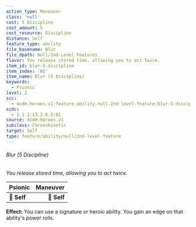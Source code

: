 ```yaml
---
action_type: Maneuver
class: 'null'
cost: 5 Discipline
cost_amount: 5
cost_resource: Discipline
distance: Self
feature_type: ability
file_basename: Blur
file_dpath: Null/2nd-Level Features
flavor: You release stored time, allowing you to act twice.
item_id: blur-5-discipline
item_index: '01'
item_name: Blur (5 Discipline)
keywords:
  - Psionic
level: 2
scc:
  - mcdm.heroes.v1:feature.ability.null.2nd-level-feature:blur-5-discipline
scdc:
  - 1.1.1:13.2.6.5:01
source: mcdm.heroes.v1
subclass: Chronokinetic
target: Self
type: feature/ability/null/2nd-level-feature
---
```


###### Blur (5 Discipline)

*You release stored time, allowing you to act twice.*

| **Psionic** | **Maneuver** |
| ----------- | -----------: |
| **📏 Self** |  **🎯 Self** |

**Effect:** You can use a signature or heroic ability. You gain an edge on that ability's power rolls.
